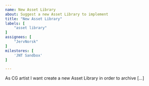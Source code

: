 ```yaml
---
name: New Asset Library
about: Suggest a new Asset Library to implement
title: "New Asset Library"
labels: [
    "asset library"
]
assignees: [
    "JervNorsk"
]
milestores: [
    'JNT Sandbox'
]

---
```

As CG artist I want create a new Asset Library in order to archive [...]
